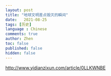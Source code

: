 ```yaml
---
layout: post
title: "地球文明差点毁灭的瞬间"
date:   2021-08-25
tags: [历史]
language : Chinese
comments: true
author: Zhen
toc: false
published: false
hidden: false
---
```

http://www.yidianzixun.com/article/0LLKWNBE
<!--stackedit_data:
eyJoaXN0b3J5IjpbMTA2NzI1NDAwNV19
-->